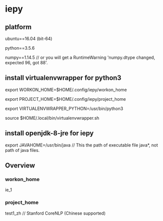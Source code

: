 # iepy

## platform
ubuntu==16.04 (bit-64)

python==3.5.6

numpy==1.14.5 // or you will get a RuntimeWarning 'numpy.dtype changed, expected 96, got 88'.

## install virtualenvwrapper for python3
export WORKON_HOME=$HOME/.config/iepy/workon_home

export PROJECT_HOME=$HOME/.config/iepy/project_home

export VIRTUALENVWRAPPER_PYTHON=/usr/bin/python3

source $HOME/.local/bin/virtualenvwrapper.sh

## install openjdk-8-jre for iepy
export JAVAHOME=/usr/bin/java    // This the path of executable file java*, not path of java files.

## Overview

### workon_home
ie_1

### project_home
test1_zh // Stanford CoreNLP (Chinese supported)
